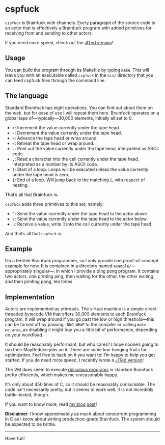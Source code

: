 # cspfuck

`cspfuck` is Brainfuck with channels. Every paragraph of the source code is an
actor that is effectively a Brainfuck program with added primitives for
receiving from and sending to other actors.

If you need more speed, check out the [JITed version](https://github.com/hellerve/cspfuck/tree/jit)!

## Usage

You can build the program through its Makefile by typing `make`. This will leave
you with an executable called `cspfuck` in the `bin/` directory that you can
feed cspfuck files through the command line.

## The language

Standard Brainfuck has eight operations. You can find out about them on the web,
but for ease of use I will repeat them here. Brainfuck operates on a global
tape of—typically—30,000 elements, initially all set to 0.

- `+`: Increment the value currently under the tape head.
- `-`: Decrement the value currently under the tape head.
- `>`: Advance the tape head or wrap around.
- `<`: Retreat the tape head or wrap around.
- `.`: Print out the value currently under the tape head, interpreted as
       ASCII code.
- `,`: Read a character into the cell currently under the tape head,
       interpreted as a number by its ASCII code.
- `[`: Start of a loop. Loops will be executed unless the value currently under
       the tape head is zero.
- `]`: End of a loop. Will jump back to the matching `[`, with respect of
       nesting.

That’s all that Brainfuck is.

`cspfuck` adds three primitives to this set, namely:

- `^`: Send the value currently under the tape head to the actor above.
- `v`: Send the value currently under the tape head to the actor below.
- `u`: Receive a value, write it into the cell currently under the tape head.

And that’s all that `cspfuck` is.

## Example

I’m a terrible Brainfuck programmer, so I only provide one proof-of-concept
example for now. It is contained in a directory named
`example/`—appropriately singular—, in which I provide a ping pong program. It
contains two actors, one printing ping, then waiting for the other, the other
waiting, and then printing pong, ten times.

## Implementation

Actors are implemented as pthreads. The virtual machine is a simple direct
threaded bytecode VM that offers 30,000 elements to each Brainfuck program. It
will wrap around if you go past the low or high threshold—this can be turned
off by passing `-DNO_WRAP` to the compiler or calling `make no_wrap`, as
disabling it might buy you a little bit of performance, depending on your
workfload.

It should be reasonably performant, but who cares? I hope noone’s going to run
their MapReduce jobs on it. There are some low-hanging fruits for optimization.
Feel free to hack on it you want to! I’m happy to help you get started. If you
do need more speed, I recently wrote a [JITed
version](https://github.com/hellerve/cspfuck/tree/jit)!

The VM does seem to execute [ridiculous programs](http://www.clifford.at/bfcpu/hanoi.html)
in standard Brainfuck pretty efficiently, which makes me unreasonably happy.

It’s only about 450 lines of C, so it should be reasonably consumable. The
code isn’t necessarily pretty, but it seems to work well. It is not incredibly
battle-tested, though.

If you want to know more, read [my blog post](http://blog.veitheller.de/Brainfuck_and_Actors.html)!

**Disclaimer**: I know approximately as much about concurrent programming in C
as I know about writing production-grade Brainfuck. The system should be
expected to be brittle.

<hr/>

Have fun!
